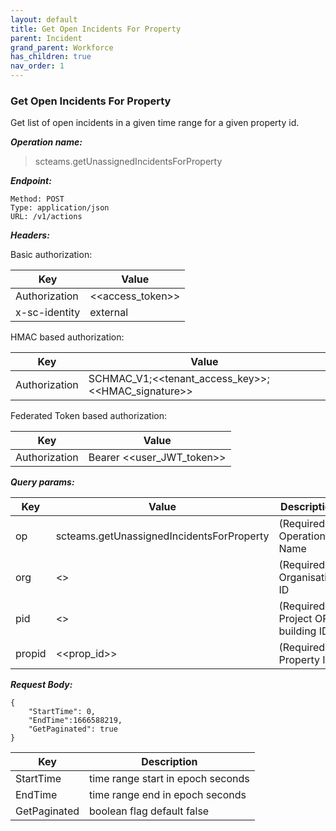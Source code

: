 ```yaml
---
layout: default
title: Get Open Incidents For Property
parent: Incident
grand_parent: Workforce
has_children: true
nav_order: 1
---
```


### Get Open Incidents For Property

Get list of open incidents in a given time range for a given property id.

***Operation name:***

> scteams.getUnassignedIncidentsForProperty

***Endpoint:***

```
Method: POST
Type: application/json
URL: /v1/actions
```

***Headers:***

Basic authorization:

|Key|Value|
|---|---|
|Authorization|<<access_token>>|
|x-sc-identity|external|

HMAC based authorization:

|Key|Value|
|---|---|
|Authorization|SCHMAC_V1;<<tenant_access_key>>;<<HMAC_signature>>|

Federated Token based authorization:

|Key|Value|
|---|---|
|Authorization|Bearer <<user_JWT_token>>|

***Query params:***

| Key | Value | Description |
| --- | ------|-------------|
| op | scteams.getUnassignedIncidentsForProperty | (Required) Operation Name |
| org | <<org>> | (Required) Organisation ID |
| pid | <<pid>> | (Required) Project OR building ID |
| propid | <<prop_id>> | (Required) Property ID |


***Request Body:***

```
{
    "StartTime": 0,
    "EndTime":1666588219,
    "GetPaginated": true
}
```

| Key | Description |
| --- |-------------|
|StartTime|time range start in epoch seconds|
|EndTime|time range end in epoch seconds|
|GetPaginated|boolean flag default false|